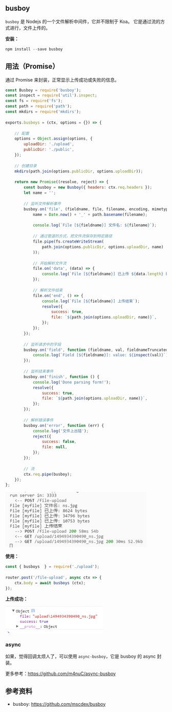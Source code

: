 
## busboy
`busboy` 是 Nodejs 的一个文件解析中间件，它并不限制于 Koa。
它是通过流的方式进行，文件上传的。

**安装：**

```js
npm install --save busboy
```

## 用法（Promise）
通过 Promise 来封装，正常显示上传成功或失败的信息。

```js
const Busboy = require('busboy');
const inspect = require('util').inspect;
const fs = require('fs');
const path = require('path');
const mkdirs = require('mkdirs');

exports.busboys = (ctx, options = {}) => {

    // 配置
    options = Object.assign(options, {
        uploadDir: './upload',
        publicDir: './public',
    });

    // 创建目录
    mkdirs(path.join(options.publicDir, options.uploadDir));

    return new Promise((resolve, reject) => {
        const busboy = new Busboy({ headers: ctx.req.headers });
        let name = '';

        // 监听文件解析事件
        busboy.on('file', (fieldname, file, filename, encoding, mimetype) => {
            name = Date.now() + '_' + path.basename(filename);

            console.log(`File [${fieldname}] 文件名: ${filename}`);

            // 通过管道的方式，把文件流保存到特定路径
            file.pipe(fs.createWriteStream(
                path.join(options.publicDir, options.uploadDir, name)
            ));

            // 开始解析文件流
            file.on('data', (data) => {
                console.log(`File [${fieldname}] 已上传 ${data.length} bytes`);
            });

            // 解析文件结束
            file.on('end', () => {
                console.log(`File [${fieldname}] 上传结束`);
                resolve({
                    success: true,
                    file: `${path.join(options.uploadDir, name)}`,
                });
            });
        });

        // 监听请求中的字段
        busboy.on('field', function (fieldname, val, fieldnameTruncated, valTruncated) {
            console.log(`Field [${fieldname}]: value: ${inspect(val)}`);
        });

        // 监听结束事件
        busboy.on('finish', function () {
            console.log('Done parsing form!');
            resolve({
                success: true,
                file: `${path.join(options.uploadDir, name)}`,
            });
        });

        // 解析错误事件
        busboy.on('error', function (err) {
            console.log('文件上出错');
            reject({
                success: false,
                file: null,
            });
        });

        // 流
        ctx.req.pipe(busboy);
    });
};
```

![](../../resource/20170427121806.png)

**使用：**

```js
const { busboys  } = require('./upload');

router.post('/file-upload', async ctx => {
    ctx.body = await busboys (ctx);
});
```

**上传成功：**

![](../../resource/20170427111748.png)


### async
如果，觉得回调太烦人了，可以使用 `async-busboy`，它是 busboy 的 async 封装。

更多参考：https://github.com/m4nuC/async-busboy


## 参考资料
- busboy: https://github.com/mscdex/busboy
